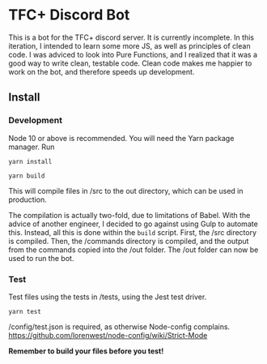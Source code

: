 # TFC+ Discord Bot

This is a bot for the TFC+ discord server. It is currently incomplete. In this iteration, I intended to learn some more JS, as well as principles of clean code. I was adviced to look into Pure Functions, and I realized that it was a good way to write clean, testable code. Clean code makes me happier to work on the bot, and therefore speeds up development.

## Install

### Development
Node 10 or above is recommended. You will need the Yarn package manager.
Run 

`yarn install`

`yarn build`

This will compile files in /src to the out directory, which can be used in production.

The compilation is actually two-fold, due to limitations of Babel. With the advice of another engineer, I decided to go against using Gulp to automate this. Instead, all this is done within the `build` script. First, the /src directory is compiled. Then, the /commands directory is compiled, and the output from the commands copied into the /out folder. The /out folder can now be used to run the bot. 

### Test
Test files using the tests in /tests, using the Jest test driver.

`yarn test`

/config/test.json is required, as otherwise Node-config complains. https://github.com/lorenwest/node-config/wiki/Strict-Mode

**Remember to build your files before you test!**